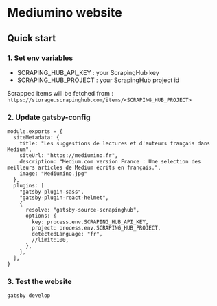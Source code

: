 # Mediumino website

## Quick start

### 1. Set env variables
- SCRAPING_HUB_API_KEY : your ScrapingHub key
- SCRAPING_HUB_PROJECT : your ScrapingHub project id

Scrapped items will be fetched from : `https://storage.scrapinghub.com/items/<SCRAPING_HUB_PROJECT>`

### 2. Update gatsby-config

```
module.exports = {
  siteMetadata: {
    title: "Les suggestions de lectures et d'auteurs français dans Medium",
    siteUrl: "https://mediumino.fr",
    description: "Medium.com version France : Une selection des meilleurs articles de Medium écrits en français.",
    image: "Mediumino.jpg"
  },
  plugins: [
    "gatsby-plugin-sass",
    "gatsby-plugin-react-helmet",
    {
      resolve: "gatsby-source-scrapinghub",
      options: {
        key: process.env.SCRAPING_HUB_API_KEY,
        project: process.env.SCRAPING_HUB_PROJECT,
        detectedLanguage: "fr",
        //limit:100,
      },
    },
  ],
}
```

### 3. Test the website

```
gatsby develop
```





